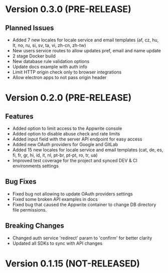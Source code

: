 # Version 0.3.0 (PRE-RELEASE)

## Planned Issues

* Added 7 new locales for locale service and email templates (af, cz, hu, lt, no, ru, si, sv, ta, vi, zh-cn, zh-tw)
* New users service routes to allow updates pref, email and name update
* 2 stage Docker build
* New database rule validation options
* Update docs example with auth info
* Limit HTTP origin check only to browser integrations
* Allow electron apps to not pass origin header

# Version 0.2.0 (PRE-RELEASE)

## Features

* Added option to limit access to the Appwrite console
* Added option to disable abuse check and rate limits
* Added input field with the server API endpoint for easy access
* Added new OAuth providers for Google and GitLab
* Added 15 new locales for locale service and email templates (cat, de, es, fi, fr, gr, hi, id, it, nl, pt-br, pt-pt, ro, tr, ua)
* Improved test coverage for the project and synced DEV & CI environments settings

## Bug Fixes

* Fixed bug not allowing to update OAuth providers settings
* Fixed some broken API examples in docs
* Fixed bug that caused the Appwrite container to change DB directory file permissions.

## Breaking Changes

* Changed auth service 'redirect' param to 'confirm' for better clarity
* Updated all SDKs to sync with API changes

# Version 0.1.15 (NOT-RELEASED)
